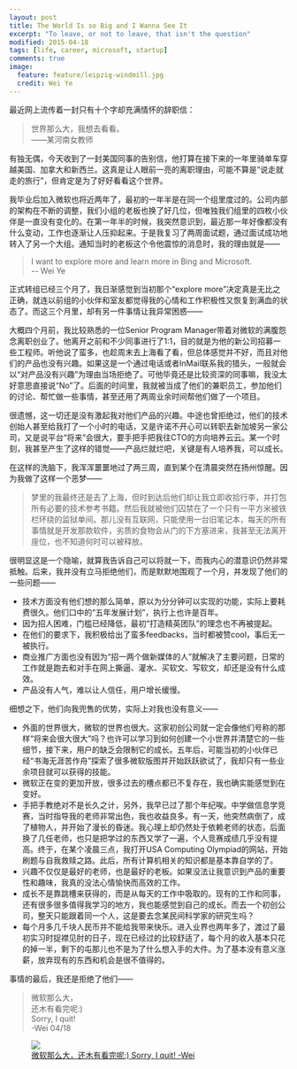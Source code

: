 ```yaml
---
layout: post
title: The World Is so Big and I Wanna See It
excerpt: "To leave, or not to leave, that isn't the question"
modified: 2015-04-18
tags: [life, career, microsoft, startup]
comments: true
image:
  feature: feature/leipzig-windmill.jpg
  credit: Wei Ye
---
```


最近网上流传着一封只有十个字却充满情怀的辞职信：

> 世界那么大，我想去看看。    
> ——某河南女教师

有独无偶，今天收到了一封美国同事的告别信，他打算在接下来的一年里骑单车穿越美国、加拿大和新西兰。这真是让人眼前一亮的离职理由，可能不算是“说走就走的旅行”，但肯定是为了好好看看这个世界。

我毕业后加入微软也将近两年了，最初的一年半是在同一个组里度过的。公司内部的架构在不断的调整，我们小组的老板也换了好几位，但唯独我们组里的四枚小伙伴是一直没有变化的。在第一年半的时候，我突然意识到，最近那一年好像都没有什么变动，工作也逐渐让人压抑起来。于是我复习了两周面试题，通过面试成功地转入了另一个大组。通知当时的老板这个令他震惊的消息时，我的理由就是——

> I want to explore more and learn more in Bing and Microsoft.    
> -- Wei Ye

正式转组已经三个月了，我日渐感觉到当初那个“explore more”决定真是无比之正确，就连以前组的小伙伴和室友都觉得我的心情和工作积极性又恢复到满血的状态了。而这三个月里，却有另一件事情让我异常困惑——

大概四个月前，我比较熟悉的一位Senior Program Manager带着对微软的满腹怨念离职创业了。他离开之前和不少同事进行了1:1，目的就是为他的新公司招募一些工程师。听他说了蛮多，也趁周末去上海看了看，但总体感觉并不好，而且对他们的产品也没有兴趣。如果这是一个通过电话或者InMail联系我的猎头，一般就会以“对产品没有兴趣”为理由当场拒绝了。可他毕竟还是比较资深的同事嘛，我没太好意思直接说“No”了。后面的时间里，我就被当成了他们的兼职员工，参加他们的讨论、帮忙做一些事情，甚至还用了两周业余时间帮他们做了一个项目。

很遗憾，这一切还是没有激起我对他们产品的兴趣。中途也曾拒绝过，他们的技术创始人甚至给我打了一个小时的电话，又是许诺不开心可以转职去新加坡另一家公司，又是说平台“将来”会很大，要手把手把我往CTO的方向培养云云。某一个时刻，我甚至产生了这样的错觉——产品烂就烂吧，关键是有人培养我，可以成长。

在这样的洗脑下，我浑浑噩噩地过了两三周，直到某个在清晨突然在扬州惊醒。因为我做了这样一个恶梦——

> 梦里的我最终还是去了上海，但时到达后他们却让我立即收拾行李，并打包所有必要的技术参考书籍。然后我就被他们囚禁在了一个只有一平方米被铁栏环绕的监狱单间。那儿没有互联网，只能使用一台旧笔记本，每天的所有事情就是开发那款软件，劣质的食物会从门的下方塞进来，我甚至无法离开座位，也不知道何时可以被释放。

很明显这是一个隐喻，就算我告诉自己可以将就一下，而我内心的潜意识仍然非常抵触。后来，我并没有立马拒绝他们，而是默默地围观了一个月，并发现了他们的一些问题——

* 技术方面没有他们想的那么简单，原以为分分钟可以实现的功能，实际上要耗费很久。他们口中的“五年发展计划”，执行上也许是百年。
* 因为招人困难，门槛已经降低，最初“打造精英团队”的理念也不再被提起。
* 在他们的要求下，我积极给出了蛮多feedbacks，当时都被赞cool，事后无一被执行。
* 商业推广方面也没有因为“招一两个做新媒体的人”就解决了主要问题，日常的工作就是跑去和对手在网上撕逼、灌水、买软文、写软文，却还是没有什么成效。
* 产品没有人气，难以让人信任，用户增长缓慢。

细想之下，他们向我兜售的优势，实际上对我也没有意义——

* 外面的世界很大，微软的世界也很大。这家初创公司就一定会像他们号称的那样“将来会很大很大”吗？也许可以学习到如何创建一个小世界并清楚它的一些细节，接下来，用户的缺乏会限制它的成长。五年后，可能当初的小伙伴已经“书海无涯苦作舟”探索了很多微软版图并开始跃跃欲试了，我却只有一些业余项目就可以获得的技能。
* 微软正在变的更加开放，很多过去的槽点都已不复存在，我也确实能感觉到在变好。
* 手把手教绝对不是长久之计，另外，我早已过了那个年纪唉。中学做信息学竞赛，当时指导我的老师非常出色，我也收益良多。有一天，他突然病倒了，成了植物人，并开始了漫长的昏迷。我心理上却仍然处于依赖老师的状态，后面换了几任老师，也只是把学过的东西又学了一遍，个人竞赛成绩几乎没有提高。终于，在某个凌晨三点，我打开USA Computing Olympiad的网站，开始刷题与自我救赎之路。此后，所有计算机相关的知识都是基本靠自学的了。
* 兴趣不仅仅是最好的老师，也是最好的老板。如果没法让我意识到产品的重要性和趣味，我真的没法心情愉快而高效的工作。
* 成长不是靠跳槽来获得的，而是从每天的工作中吸取的。现有的工作和同事，还有很多很多值得我学习的地方，我也能感觉到自己的成长。而去一个初创公司，整天只能跟着同一个人，这是要去念某民间科学家的研究生吗？
* 每个月多几千块人民币并不能给我带来快乐。进入业界也两年多了，渡过了最初实习时捉襟见肘的日子，现在已经过的比较舒适了，每个月的收入基本只花的掉一半，剩下的屯那儿也不是为了什么想入手的大件。为了基本没有意义涨薪，放弃现有的东西和机会是很不值得的。

事情的最后，我还是拒绝了他们——

> 微软那么大，    
> 还木有看完呢:)    
> Sorry, I quit!    
> -Wei 04/18

<figure>
  <a href="{{ site.url }}/images/photo/sorry-i-stay-4-msft.jpg"><img src="{{ site.url }}/images/photo/sorry-i-stay-4-msft.jpg"></a>
  <figcaption>
    <a href="{{ site.url }}" title="微软那么大，还木有看完呢:) Sorry, I quit! -Wei">微软那么大，还木有看完呢:) Sorry, I quit! -Wei</a>
  </figcaption>
</figure>

